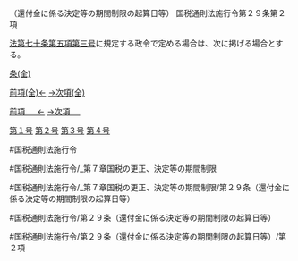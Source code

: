 （還付金に係る決定等の期間制限の起算日等）
国税通則法施行令第２９条第２項

[法第七十条第五項第三号](国税通則法＿＿＿＿＿第７０条第５項第３号)に規定する政令で定める場合は、次に掲げる場合とする。

[条(全)](国税通則法施行＿令＿第２９条_.md)

[前項(全)←](国税通則法施行＿令＿第２９条第１項_.md)    [→次項(全)](国税通則法施行＿令＿第２９条第３項_.md)

[前項 　 ←](国税通則法施行＿令＿第２９条第１項.md)    [→次項 　 ](国税通則法施行＿令＿第２９条第３項.md)

[第１号](国税通則法施行＿令＿第２９条第２項第１号.md)  [第２号](国税通則法施行＿令＿第２９条第２項第２号.md)  [第３号](国税通則法施行＿令＿第２９条第２項第３号.md)  [第４号](国税通則法施行＿令＿第２９条第２項第４号.md)  

#国税通則法施行令

#国税通則法施行令/_第７章国税の更正、決定等の期間制限

#国税通則法施行令/_第７章国税の更正、決定等の期間制限/第２９条（還付金に係る決定等の期間制限の起算日等）

#国税通則法施行令/第２９条（還付金に係る決定等の期間制限の起算日等）

#国税通則法施行令/第２９条（還付金に係る決定等の期間制限の起算日等）/第２項


